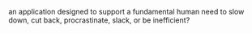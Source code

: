an application designed to support a fundamental human need to slow down, cut back, procrastinate, slack, or be inefficient?